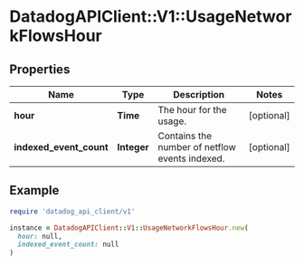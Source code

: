 # DatadogAPIClient::V1::UsageNetworkFlowsHour

## Properties

| Name | Type | Description | Notes |
| ---- | ---- | ----------- | ----- |
| **hour** | **Time** | The hour for the usage. | [optional] |
| **indexed_event_count** | **Integer** | Contains the number of netflow events indexed. | [optional] |

## Example

```ruby
require 'datadog_api_client/v1'

instance = DatadogAPIClient::V1::UsageNetworkFlowsHour.new(
  hour: null,
  indexed_event_count: null
)
```

